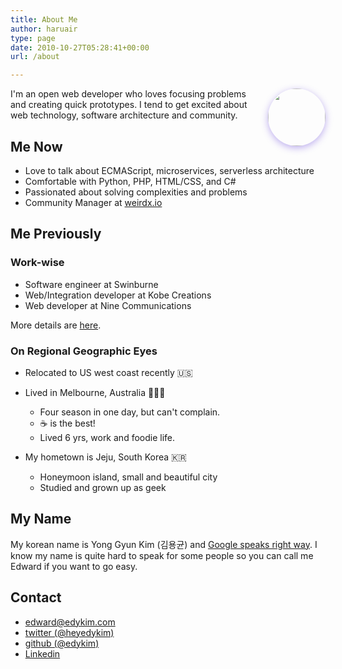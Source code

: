 ```yaml
---
title: About Me
author: haruair
type: page
date: 2010-10-27T05:28:41+00:00
url: /about

---
```


<img src="https://avatars3.githubusercontent.com/u/1009457?s=400&v=4" style="width: 92px; border-radius: 50%; box-shadow: 0px 3px 12px rgba(80, 37, 214, 0.37); margin-bottom: 1rem; float: right; margin-left: 1rem;">

I'm an open web developer who loves focusing problems and creating quick prototypes. I tend to get excited about web technology, software architecture and community.

## Me Now

- Love to talk about ECMAScript, microservices, serverless architecture
- Comfortable with Python, PHP, HTML/CSS, and C#
- Passionated about solving complexities and problems
- Community Manager at [weirdx.io](http://weirdx.io)

## Me Previously

### Work-wise

- Software engineer at Swinburne
- Web/Integration developer at Kobe Creations
- Web developer at Nine Communications

More details are [here](https://www.linkedin.com/in/edwardykim/).

### On Regional Geographic Eyes

- Relocated to US west coast recently 🇺🇸
- Lived in Melbourne, Australia 🐨🇦🇺
  - Four season in one day, but can't complain.
  - ☕️ is the best!
  - Lived 6 yrs, work and foodie life.

- My hometown is Jeju, South Korea 🇰🇷
  - Honeymoon island, small and beautiful city
  - Studied and grown up as geek

## My Name

My korean name is Yong Gyun Kim (김용균) and [Google speaks right way](https://translate.google.com/translate_tts?ie=UTF-8&q=%EA%B9%80%EC%9A%A9%EA%B7%A0&tl=ko&total=1&idx=0&textlen=3&tk=799460.701964&client=t&prev=input). I know my name is quite hard to speak for some people so you can call me Edward if you want to go easy.

## Contact

- [edward@edykim.com](mailto:edward@edykim.com?subject=Hello)
- [twitter (@heyedykim)](https://twitter.com/heyedykim)
- [github (@edykim)](https://github.com/edykim)
- [Linkedin](https://www.linkedin.com/in/edwardykim/)
